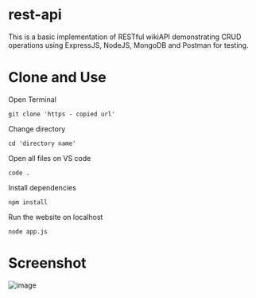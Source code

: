 # rest-api
This is a basic implementation of RESTful wikiAPI demonstrating CRUD operations using ExpressJS, NodeJS, MongoDB and Postman for testing.

# Clone and Use

  Open Terminal 
  
    git clone 'https - copied url'

  Change directory  

    cd 'directory name'

  Open all files on VS code  

    code .

  Install dependencies

    npm install    
   
  Run the website on localhost
  
    node app.js
    
# Screenshot
  
![image](https://user-images.githubusercontent.com/37767811/148604115-ed31a06a-acf0-4f24-a9f3-b9b21c9864cc.png)
